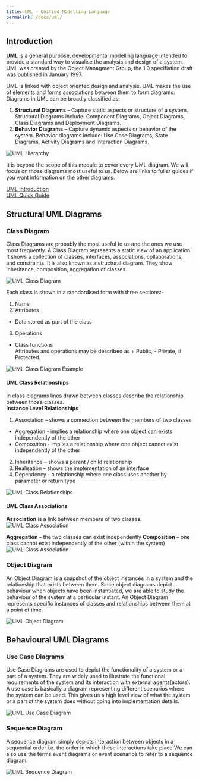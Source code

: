 ```yaml
---
title: UML - Unified Modelling Language
permalink: /docs/uml/
---
```


## Introduction

**UML** is a general purpose, developmental modelling language intended to provide a standard way to visualise the analysis and design of a system. UML was created by the Object Managment Group, the 1.0 specifiation draft was published in January 1997.  

UML is linked with object oriented design and analysis. UML makes the use of elements and forms associations between them to form diagrams. Diagrams in UML can be broadly classified as:

1. **Structural Diagrams** – Capture static aspects or structure of a system. Structural Diagrams include: Component Diagrams, Object Diagrams, Class Diagrams and Deployment Diagrams.
2. **Behavior Diagrams** – Capture dynamic aspects or behavior of the system. Behavior diagrams include: Use Case Diagrams, State Diagrams, Activity Diagrams and Interaction Diagrams.

![UML Hierarchy](/assets/img/umlhier.png "UML Hierarchy")

It is beyond the scope of this module to cover every UML diagram. We will focus on those diagrams most useful to us. Below are links to fuller guides if you want information on the other diagrams.

[UML Introduction](https://www.geeksforgeeks.org/unified-modeling-language-uml-introduction/)  
[UML Quick Guide](https://www.tutorialspoint.com/uml/uml_quick_guide.htm)

## Structural UML Diagrams

### Class Diagram

Class Diagrams are probably the most useful to us and the ones we use most frequently. A Class Diagram represents a static view of an application. It shows a collection of classes, interfaces, associations, collaborations, and constraints. It is also known as a structural diagram. They show inheritance, composition, aggregation of classes.  

![UML Class Diagram](/assets/img/uml-class.jpg "UML Class Diagram")

Each class is shown in a standardised form with three sections:-  
1. Name
2. Attributes
  * Data stored as part of the class
3. Operations
  * Class functions  
Attributes and operations may be described as + Public, - Private, # Protected.  

![UML Class Diagram Example](/assets/img/umlclass.png "UML Class Diagram Example")

#### UML Class Relationships

In class diagrams lines drawn between classes describe the relationship between those classes.  
**Instance Level Relationships**
1. Association – shows a connection between the members of two classes
  * Aggregation - implies a relationship where one object can exists independently of the other
  * Composition - implies a relationship where one object cannot exist independently of the other 
2. Inheritance – shows a parent / child relationship
3. Realisation – shows the implementation of an interface
4. Dependency - a relationship where one class uses another by parameter or return type

![UML Class Relationships](/assets/img/umlrel.png "UML Class Relationships")  

#### UML Class Associations

**Association** is a link between members of two classes.
![UML Class Association](/assets/img/umlassoc1.png "UML Class Association")  

**Aggregation** – the two classes can exist independently
**Composition** – one class cannot exist independently of the other (within the system) 
![UML Class Association](/assets/img/umlassoc2.png "UML Class Association")  

### Object Diagram

 An Object Diagram is a snapshot of the object instances in a system and the relationship that exists between them. Since object diagrams depict behaviour when objects have been instantiated, we are able to study the behaviour of the system at a particular instant. An Object Diagram represents specific instances of classes and relationships between them at a point of time.  

![UML Object Diagram](/assets/img/uml_object.jpg "UML Object Diagram")

## Behavioural UML Diagrams

### Use Case Diagrams

Use Case Diagrams are used to depict the functionality of a system or a part of a system. They are widely used to illustrate the functional requirements of the system and its interaction with external agents(actors). A use case is basically a diagram representing different scenarios where the system can be used. This gives us a high level view of what the system or a part of the system does without going into implementation details.  

![UML Use Case Diagram](/assets/img/uml_use.jpg "UML Use Case Diagram")

### Sequence Diagram

A sequence diagram simply depicts interaction between objects in a sequential order i.e. the order in which these interactions take place.We can also use the terms event diagrams or event scenarios to refer to a sequence diagram.   

![UML Sequence Diagram](/assets/img/uml_seq.jpg "UML Sequence Diagram")
